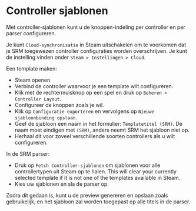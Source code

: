 # Controller sjablonen
Met controller-sjablonen kunt u de knoppen-indeling per controller en per parser configureren.

Je kunt `Cloud-synchronisatie` in Steam uitschakelen om te voorkomen dat je SRM toegewezen controller configuraties worden overschrijven. Je kunt de instelling vinden onder `Steam > Instellingen > Cloud`.

Een template maken:
* Steam openen.
* Verbind de controller waarvoor je een template wilt configureren.
* Klik met de rechtermuisknop op een spel en druk op `Beheren > Controller Layout`.
* Configureer de knoppen zoals je wil.
* Klik op `Configuratie exporteren` en vervolgens op `Nieuwe sjabloonbinding opslaan`.
* Geef de sjabloon een naam in het formulier: `Templatetitel (SRM)`. De naam moet eindigen met `(SRM)`, anders neemt SRM het sjabloon niet op.
* Herhaal dit voor zoveel verschillende soorten controllers als u wilt configureren.

In de SRM parser:
* Druk op `Fetch Controller-sjablonen` om sjablonen voor alle controllertypen uit Steam op te halen. This will clear your currently selected template if it is not one of the templates available in Steam.
* Kies uw sjablonen en sla de parser op.

Zodra dit gedaan is, kunt u de preview genereren en opslaan zoals gebruikelijk, en het sjabloon zal worden toegepast op alle titels in de parser.



